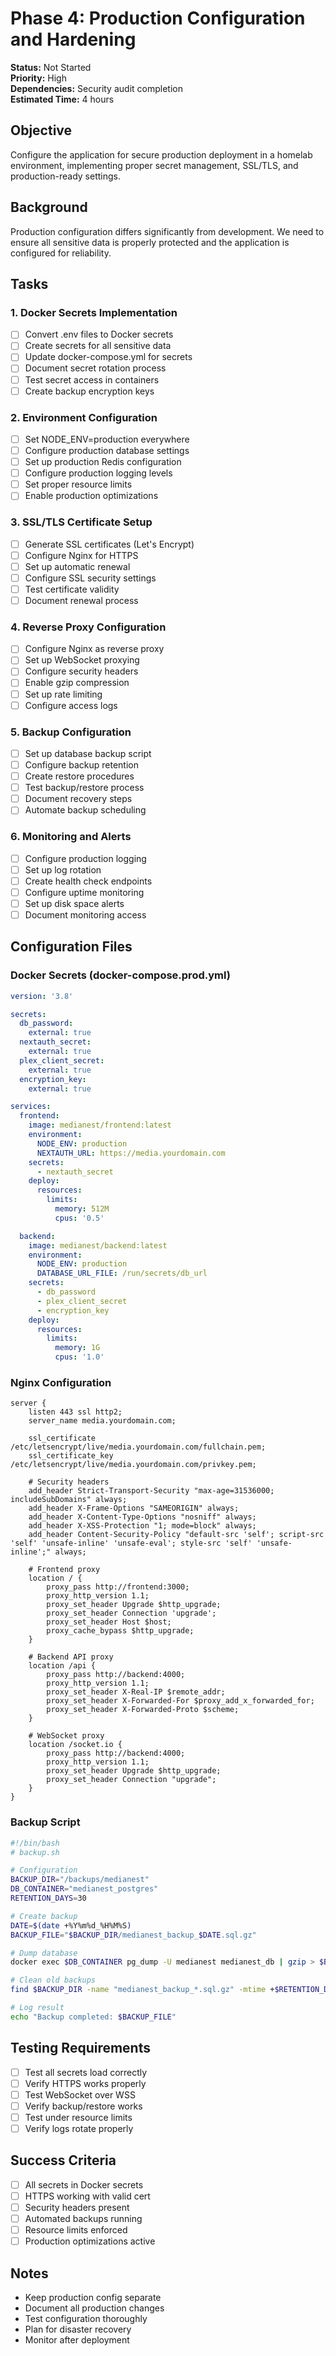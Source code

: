# Phase 4: Production Configuration and Hardening

**Status:** Not Started  
**Priority:** High  
**Dependencies:** Security audit completion  
**Estimated Time:** 4 hours

## Objective

Configure the application for secure production deployment in a homelab environment, implementing proper secret management, SSL/TLS, and production-ready settings.

## Background

Production configuration differs significantly from development. We need to ensure all sensitive data is properly protected and the application is configured for reliability.

## Tasks

### 1. Docker Secrets Implementation

- [ ] Convert .env files to Docker secrets
- [ ] Create secrets for all sensitive data
- [ ] Update docker-compose.yml for secrets
- [ ] Document secret rotation process
- [ ] Test secret access in containers
- [ ] Create backup encryption keys

### 2. Environment Configuration

- [ ] Set NODE_ENV=production everywhere
- [ ] Configure production database settings
- [ ] Set up production Redis configuration
- [ ] Configure production logging levels
- [ ] Set proper resource limits
- [ ] Enable production optimizations

### 3. SSL/TLS Certificate Setup

- [ ] Generate SSL certificates (Let's Encrypt)
- [ ] Configure Nginx for HTTPS
- [ ] Set up automatic renewal
- [ ] Configure SSL security settings
- [ ] Test certificate validity
- [ ] Document renewal process

### 4. Reverse Proxy Configuration

- [ ] Configure Nginx as reverse proxy
- [ ] Set up WebSocket proxying
- [ ] Configure security headers
- [ ] Enable gzip compression
- [ ] Set up rate limiting
- [ ] Configure access logs

### 5. Backup Configuration

- [ ] Set up database backup script
- [ ] Configure backup retention
- [ ] Create restore procedures
- [ ] Test backup/restore process
- [ ] Document recovery steps
- [ ] Automate backup scheduling

### 6. Monitoring and Alerts

- [ ] Configure production logging
- [ ] Set up log rotation
- [ ] Create health check endpoints
- [ ] Configure uptime monitoring
- [ ] Set up disk space alerts
- [ ] Document monitoring access

## Configuration Files

### Docker Secrets (docker-compose.prod.yml)

```yaml
version: '3.8'

secrets:
  db_password:
    external: true
  nextauth_secret:
    external: true
  plex_client_secret:
    external: true
  encryption_key:
    external: true

services:
  frontend:
    image: medianest/frontend:latest
    environment:
      NODE_ENV: production
      NEXTAUTH_URL: https://media.yourdomain.com
    secrets:
      - nextauth_secret
    deploy:
      resources:
        limits:
          memory: 512M
          cpus: '0.5'

  backend:
    image: medianest/backend:latest
    environment:
      NODE_ENV: production
      DATABASE_URL_FILE: /run/secrets/db_url
    secrets:
      - db_password
      - plex_client_secret
      - encryption_key
    deploy:
      resources:
        limits:
          memory: 1G
          cpus: '1.0'
```

### Nginx Configuration

```nginx
server {
    listen 443 ssl http2;
    server_name media.yourdomain.com;

    ssl_certificate /etc/letsencrypt/live/media.yourdomain.com/fullchain.pem;
    ssl_certificate_key /etc/letsencrypt/live/media.yourdomain.com/privkey.pem;

    # Security headers
    add_header Strict-Transport-Security "max-age=31536000; includeSubDomains" always;
    add_header X-Frame-Options "SAMEORIGIN" always;
    add_header X-Content-Type-Options "nosniff" always;
    add_header X-XSS-Protection "1; mode=block" always;
    add_header Content-Security-Policy "default-src 'self'; script-src 'self' 'unsafe-inline' 'unsafe-eval'; style-src 'self' 'unsafe-inline';" always;

    # Frontend proxy
    location / {
        proxy_pass http://frontend:3000;
        proxy_http_version 1.1;
        proxy_set_header Upgrade $http_upgrade;
        proxy_set_header Connection 'upgrade';
        proxy_set_header Host $host;
        proxy_cache_bypass $http_upgrade;
    }

    # Backend API proxy
    location /api {
        proxy_pass http://backend:4000;
        proxy_http_version 1.1;
        proxy_set_header X-Real-IP $remote_addr;
        proxy_set_header X-Forwarded-For $proxy_add_x_forwarded_for;
        proxy_set_header X-Forwarded-Proto $scheme;
    }

    # WebSocket proxy
    location /socket.io {
        proxy_pass http://backend:4000;
        proxy_http_version 1.1;
        proxy_set_header Upgrade $http_upgrade;
        proxy_set_header Connection "upgrade";
    }
}
```

### Backup Script

```bash
#!/bin/bash
# backup.sh

# Configuration
BACKUP_DIR="/backups/medianest"
DB_CONTAINER="medianest_postgres"
RETENTION_DAYS=30

# Create backup
DATE=$(date +%Y%m%d_%H%M%S)
BACKUP_FILE="$BACKUP_DIR/medianest_backup_$DATE.sql.gz"

# Dump database
docker exec $DB_CONTAINER pg_dump -U medianest medianest_db | gzip > $BACKUP_FILE

# Clean old backups
find $BACKUP_DIR -name "medianest_backup_*.sql.gz" -mtime +$RETENTION_DAYS -delete

# Log result
echo "Backup completed: $BACKUP_FILE"
```

## Testing Requirements

- [ ] Test all secrets load correctly
- [ ] Verify HTTPS works properly
- [ ] Test WebSocket over WSS
- [ ] Verify backup/restore works
- [ ] Test under resource limits
- [ ] Verify logs rotate properly

## Success Criteria

- [ ] All secrets in Docker secrets
- [ ] HTTPS working with valid cert
- [ ] Security headers present
- [ ] Automated backups running
- [ ] Resource limits enforced
- [ ] Production optimizations active

## Notes

- Keep production config separate
- Document all production changes
- Test configuration thoroughly
- Plan for disaster recovery
- Monitor after deployment
